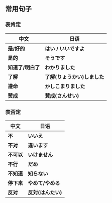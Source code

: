 ## 常用句子

### 表肯定

| 中文              | 日语                         |
| ----------------- | ---------------------------- |
| **是/好的**       | **はい / いいですよ**        |
| **是的**          | **そうです**                 |
| **知道了/明白了** | **わかりました**             |
| **了解**          | **了解(りょうかい)しました** |
| **遵命**          | **かしこまりました**         |
| **赞成**          | **賛成(さんせい)**           |

### 表否定

| 中文       | 日语               |
| ---------- | ------------------ |
| **不**     | **いいえ**         |
| **不对**   | **違います**       |
| **不可以** | **いけません**     |
| **不行**   | **だめ**           |
| **不知道** | **知らない**       |
| **停下来** | **やめて/やめる**  |
| **反对**   | **反対(はんたい)** |